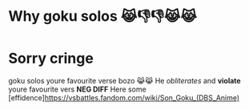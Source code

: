 # Why goku solos 😹👎👎😹😹
# Sorry cringe

goku solos youre favourite verse bozo 😹😹
He *obliterates* and **violate** youre favourite vers **NEG DIFF**
Here some [effidence]https://vsbattles.fandom.com/wiki/Son_Goku_(DBS_Anime)

